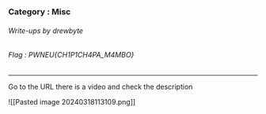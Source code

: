 ### Category : Misc
###### Write-ups by drewbyte
###### Flag : PWNEU{CH1P1CH4PA_M4MBO}
---

Go to the URL there is a video and check the description

![[Pasted image 20240318113109.png]]

